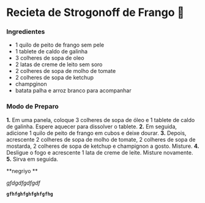 # Recieta de Strogonoff de Frango  :chicken:

### Ingredientes

- 1 quilo de peito de frango sem pele
- 1 tablete de caldo de galinha
- 3 colheres de sopa de oleo
- 2 latas de creme de leito sem soro
- 2 colheres de sopa de molho de tomate
- 2 colheres de sopa de ketchup
- champginon
- batata palha e arroz branco para acompanhar






### Modo de Preparo

**1.** Em uma panela, coloque 3 colheres de sopa de óleo e 1 tablete de caldo de galinha. Espere aquecer para dissolver o tablete.
**2.** Em seguida, adicione 1 quilo de peito de frango em cubos e deixe dourar.
**3.** Depois, acrescente 2 colheres de sopa de molho de tomate, 2 colheres de sopa de mostarda, 2 colheres de sopa de ketchup e champignon a gosto. Misture.
**4.** Desligue o fogo e acrescente 1 lata de creme de leite. Misture novamente.
**5.** Sirva em seguida.







**negriyo **



*gfdgdfgdfgdf*

**`gfhfghfghfghfgfhg`**



